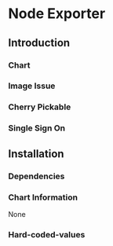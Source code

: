 # Node Exporter

## Introduction

### Chart

### Image Issue

### Cherry Pickable

### Single Sign On

## Installation

### Dependencies

### Chart Information
None

### Hard-coded-values
